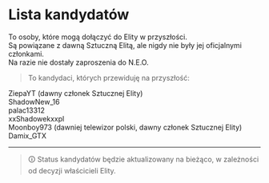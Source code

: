 # Lista kandydatów

To osoby, które mogą dołączyć do Elity w przyszłości.  
Są powiązane z dawną Sztuczną Elitą, ale nigdy nie były jej oficjalnymi członkami.  
Na razie nie dostały zaproszenia do N.E.O.

> To kandydaci, których przewiduję na przyszłość:

ZiepaYT (dawny członek Sztucznej Elity)  
ShadowNew_16  
palac13312  
xxShadowekxxpl  
Moonboy973 (dawniej telewizor polski, dawny członek Sztucznej Elity)  
Damix_GTX  

---

> 🛈 Status kandydatów będzie aktualizowany na bieżąco, w zależności od decyzji właścicieli Elity.
